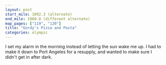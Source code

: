 ```yaml
---
layout: post
start_mile: 1092.3 (alternate)
end_mile: 1069.8 (different alternate)
map_pages: ["119", "120"]
title: "Gordy's Pizza and Pasta"
categories: olympic
---
```


I set my alarm in the morning instead of letting the sun wake me up. I had to
make it down to Port Angeles for a resupply, and wanted to make sure I didn't
get in after dark.
